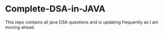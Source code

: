 # Complete-DSA-in-JAVA
This repo contains all  java DSA questions and is updating frequently as I am moving ahead.
